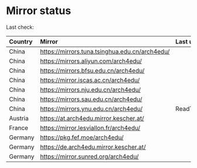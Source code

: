 <script src="./time.js"></script>
# Mirror status
Last check: <script type="text/javascript">localize(1684768689.7898555);</script>

|Country|Mirror|Last update|
|:------|:-----|:----------|
|China|https://mirrors.tuna.tsinghua.edu.cn/arch4edu/|<script type="text/javascript">localize(1684737020);</script>|
|China|https://mirrors.aliyun.com/arch4edu/|<script type="text/javascript">localize(1684650561);</script>|
|China|https://mirrors.bfsu.edu.cn/arch4edu/|<script type="text/javascript">localize(1684737020);</script>|
|China|https://mirror.iscas.ac.cn/arch4edu/|<script type="text/javascript">localize(1684737020);</script>|
|China|https://mirrors.nju.edu.cn/arch4edu/|<script type="text/javascript">localize(1684693751);</script>|
|China|https://mirrors.sau.edu.cn/arch4edu/|<script type="text/javascript">localize(1673850842);</script>|
|China|https://mirrors.ynu.edu.cn/arch4edu/|ReadTimeout|
|Austria|https://at.arch4edu.mirror.kescher.at/|<script type="text/javascript">localize(1684737020);</script>|
|France|https://mirror.lesviallon.fr/arch4edu/|<script type="text/javascript">localize(1684737020);</script>|
|Germany|https://pkg.fef.moe/arch4edu/|<script type="text/javascript">localize(1684737020);</script>|
|Germany|https://de.arch4edu.mirror.kescher.at/|<script type="text/javascript">localize(1684737020);</script>|
|Germany|https://mirror.sunred.org/arch4edu/|<script type="text/javascript">localize(1684737020);</script>|

<script src="./tablefilter/tablefilter.js"></script>
<script src="./table.js"></script>